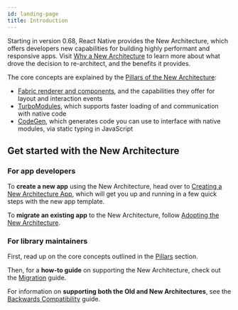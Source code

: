 ```yaml
---
id: landing-page
title: Introduction
---
```


Starting in version 0.68, React Native provides the New Architecture, which offers developers new capabilities for building highly performant and responsive apps. Visit [Why a New Architecture](why) to learn more about what drove the decision to re-architect, and the benefits it provides.

The core concepts are explained by the [Pillars of the New Architecture](pillars):

- [Fabric renderer and components](pillars-fabric-components), and the capabilities they offer for layout and interaction events
- [TurboModules](pillars-turbomodules), which supports faster loading of and communication with native code
- [CodeGen](pillars-codegen), which generates code you can use to interface with native modules, via static typing in JavaScript

## Get started with the New Architecture

### For app developers

To **create a new app** using the New Architecture, head over to [Creating a New Architecture App](use-app-template.md), which will get you up and running in a few quick steps with the new app template.

To **migrate an existing app** to the New Architecture, follow [Adopting the New Architecture](../new-architecture-intro.md).

### For library maintainers

First, read up on the core concepts outlined in the [Pillars](pillars) section.

Then, for a **how-to guide** on supporting the New Architecture, check out the [Migration](../new-architecture-library-info) guide.

For information on **supporting both the Old and New Architectures**, see the [Backwards Compatibility](backward-compatibility) guide.
